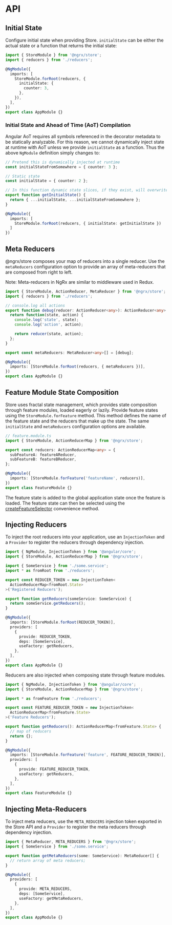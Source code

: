 # API

## Initial State

Configure initial state when providing Store. `initialState` can be either the actual state or a function that returns the initial state:

```ts
import { StoreModule } from '@ngrx/store';
import { reducers } from './reducers';

@NgModule({
  imports: [
    StoreModule.forRoot(reducers, {
      initialState: {
        counter: 3,
      },
    }),
  ],
})
export class AppModule {}
```

### Initial State and Ahead of Time (AoT) Compilation

Angular AoT requires all symbols referenced in the decorator metadata to be statically analyzable. For this reason, we cannot dynamically inject state at runtime with AoT unless we provide `initialState` as a function. Thus the above `NgModule` definition simply changes to:

```ts
// Pretend this is dynamically injected at runtime
const initialStateFromSomewhere = { counter: 3 };

// Static state
const initialState = { counter: 2 };

// In this function dynamic state slices, if they exist, will overwrite static state at runtime.
export function getInitialState() {
  return { ...initialState, ...initialStateFromSomewhere };
}

@NgModule({
  imports: [
    StoreModule.forRoot(reducers, { initialState: getInitialState })
  ]
})
```

## Meta Reducers

@ngrx/store composes your map of reducers into a single reducer. Use the `metaReducers`
configuration option to provide an array of meta-reducers that are composed from right to left.

Note: Meta-reducers in NgRx are similar to middleware used in Redux.

```ts
import { StoreModule, ActionReducer, MetaReducer } from '@ngrx/store';
import { reducers } from './reducers';

// console.log all actions
export function debug(reducer: ActionReducer<any>): ActionReducer<any> {
  return function(state, action) {
    console.log('state', state);
    console.log('action', action);

    return reducer(state, action);
  };
}

export const metaReducers: MetaReducer<any>[] = [debug];

@NgModule({
  imports: [StoreModule.forRoot(reducers, { metaReducers })],
})
export class AppModule {}
```

## Feature Module State Composition

Store uses fractal state management, which provides state composition through feature modules,
loaded eagerly or lazily. Provide feature states using the `StoreModule.forFeature` method. This
method defines the name of the feature state and the reducers that make up the state. The same `initialState`
and `metaReducers` configuration options are available.

```ts
// feature.module.ts
import { StoreModule, ActionReducerMap } from '@ngrx/store';

export const reducers: ActionReducerMap<any> = {
  subFeatureA: featureAReducer,
  subFeatureB: featureBReducer,
};

@NgModule({
  imports: [StoreModule.forFeature('featureName', reducers)],
})
export class FeatureModule {}
```

The feature state is added to the global application state once the feature is loaded. The feature state can then be selected using the [createFeatureSelector](./selectors.md#createFeatureSelector) convenience method.

## Injecting Reducers

To inject the root reducers into your application, use an `InjectionToken` and a `Provider` to register the reducers through dependency injection.

```ts
import { NgModule, InjectionToken } from '@angular/core';
import { StoreModule, ActionReducerMap } from '@ngrx/store';

import { SomeService } from './some.service';
import * as fromRoot from './reducers';

export const REDUCER_TOKEN = new InjectionToken<
  ActionReducerMap<fromRoot.State>
>('Registered Reducers');

export function getReducers(someService: SomeService) {
  return someService.getReducers();
}

@NgModule({
  imports: [StoreModule.forRoot(REDUCER_TOKEN)],
  providers: [
    {
      provide: REDUCER_TOKEN,
      deps: [SomeService],
      useFactory: getReducers,
    },
  ],
})
export class AppModule {}
```

Reducers are also injected when composing state through feature modules.

```ts
import { NgModule, InjectionToken } from '@angular/core';
import { StoreModule, ActionReducerMap } from '@ngrx/store';

import * as fromFeature from './reducers';

export const FEATURE_REDUCER_TOKEN = new InjectionToken<
  ActionReducerMap<fromFeature.State>
>('Feature Reducers');

export function getReducers(): ActionReducerMap<fromFeature.State> {
  // map of reducers
  return {};
}

@NgModule({
  imports: [StoreModule.forFeature('feature', FEATURE_REDUCER_TOKEN)],
  providers: [
    {
      provide: FEATURE_REDUCER_TOKEN,
      useFactory: getReducers,
    },
  ],
})
export class FeatureModule {}
```

## Injecting Meta-Reducers

To inject meta reducers, use the `META_REDUCERS` injection token exported in
the Store API and a `Provider` to register the meta reducers through dependency
injection.

```ts
import { MetaReducer, META_REDUCERS } from '@ngrx/store';
import { SomeService } from './some.service';

export function getMetaReducers(some: SomeService): MetaReducer[] {
  // return array of meta reducers;
}

@NgModule({
  providers: [
    {
      provide: META_REDUCERS,
      deps: [SomeService],
      useFactory: getMetaReducers,
    },
  ],
})
export class AppModule {}
```
